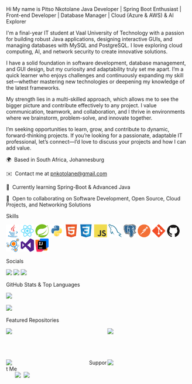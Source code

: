 Hi
My name is Pitso Nkotolane
Java Developer | Spring Boot Enthusiast | Front-end Developer | Database Manager | Cloud (Azure & AWS) & AI Explorer

I'm a final-year IT student at Vaal University of Technology with a passion for building robust Java applications, designing interactive GUIs, and managing databases with MySQL and PostgreSQL. I love exploring cloud computing, AI, and network security to create innovative solutions. <br />

I have a solid foundation in software development, database management, and GUI design, but my curiosity and adaptability truly set me apart. I’m a quick learner who enjoys challenges and continuously expanding my skill set—whether mastering new technologies or deepening my knowledge of the latest frameworks. <br />

My strength lies in a multi-skilled approach, which allows me to see the bigger picture and contribute effectively to any project. I value communication, teamwork, and collaboration, and I thrive in environments where we brainstorm, problem-solve, and innovate together. <br />

I’m seeking opportunities to learn, grow, and contribute to dynamic, forward-thinking projects. If you’re looking for a passionate, adaptable IT professional, let’s connect—I’d love to discuss your projects and how I can add value.

🌍  Based in South Africa, Johannesburg

✉️  Contact me at pnkotolane@gmail.com

🧠  Currently learning Spring-Boot & Advanced Java

🤝  Open to collaborating on Software Development, Open Source, Cloud Projects, and Networking Solutions

Skills
<p align="left"> <a href="https://www.java.com/" target="_blank" rel="noreferrer"><img src="https://raw.githubusercontent.com/devicons/devicon/master/icons/java/java-original.svg" width="36" height="36" alt="Java" /></a> <a href="https://reactjs.org/" target="_blank" rel="noreferrer"><img src="https://raw.githubusercontent.com/devicons/devicon/master/icons/react/react-original.svg" width="36" height="36" alt="React" /></a> <a href="https://spring.io/" target="_blank" rel="noreferrer"><img src="https://raw.githubusercontent.com/devicons/devicon/master/icons/spring/spring-original.svg" width="36" height="36" alt="Spring Boot" /></a> <a href="https://www.python.org/" target="_blank" rel="noreferrer"><img src="https://raw.githubusercontent.com/devicons/devicon/master/icons/python/python-original.svg" width="36" height="36" alt="Python" /></a> <a href="https://developer.mozilla.org/en-US/docs/Web/HTML" target="_blank" rel="noreferrer"><img src="https://raw.githubusercontent.com/devicons/devicon/master/icons/html5/html5-original.svg" width="36" height="36" alt="HTML5" /></a> <a href="https://developer.mozilla.org/en-US/docs/Web/CSS" target="_blank" rel="noreferrer"><img src="https://raw.githubusercontent.com/devicons/devicon/master/icons/css3/css3-original.svg" width="36" height="36" alt="CSS3" /></a> <a href="https://developer.mozilla.org/en-US/docs/Web/JavaScript" target="_blank" rel="noreferrer"><img src="https://raw.githubusercontent.com/devicons/devicon/master/icons/javascript/javascript-original.svg" width="36" height="36" alt="JavaScript" /></a> <a href="https://www.mysql.com/" target="_blank" rel="noreferrer"><img src="https://raw.githubusercontent.com/devicons/devicon/master/icons/mysql/mysql-original.svg" width="36" height="36" alt="MySQL" /></a> <a href="https://www.postgresql.org/" target="_blank" rel="noreferrer"><img src="https://raw.githubusercontent.com/devicons/devicon/master/icons/postgresql/postgresql-original.svg" width="36" height="36" alt="PostgreSQL" /></a> <a href="https://www.postman.com/" target="_blank" rel="noreferrer"><img src="https://raw.githubusercontent.com/devicons/devicon/master/icons/postman/postman-original.svg" width="36" height="36" alt="Postman" /></a> <a href="https://git-scm.com/" target="_blank" rel="noreferrer"><img src="https://raw.githubusercontent.com/devicons/devicon/master/icons/git/git-original.svg" width="36" height="36" alt="Git" /></a> <a href="https://github.com/" target="_blank" rel="noreferrer"><img src="https://raw.githubusercontent.com/devicons/devicon/master/icons/github/github-original.svg" width="36" height="36" alt="GitHub" /></a> <a href="https://www.cisco.com/c/en/us/training-events/training-certifications/exams/current-list/ccna.html" target="_blank" rel="noreferrer"><img src="https://raw.githubusercontent.com/devicons/devicon/master/icons/networkx/networkx-original.svg" width="36" height="36" alt="Networking" /></a> <a href="https://code.visualstudio.com/" target="_blank" rel="noreferrer"><img src="https://raw.githubusercontent.com/devicons/devicon/master/icons/visualstudio/visualstudio-plain.svg" width="36" height="36" alt="VS Code" /></a> <a href="https://www.jetbrains.com/idea/" target="_blank" rel="noreferrer"><img src="https://raw.githubusercontent.com/devicons/devicon/master/icons/intellij/intellij-original.svg" width="36" height="36" alt="IntelliJ" /></a> </p>
Socials
<p align="left"> <a href="https://www.linkedin.com/in/pitso-gintos-nkotolane-977297231/" target="_blank" rel="noreferrer"><img src="https://img.shields.io/badge/LinkedIn-Pitso%20Nkotolane-blue?style=for-the-badge&logo=linkedin" /></a> <a href="https://github.com/pitsonkotolane" target="_blank" rel="noreferrer"><img src="https://img.shields.io/badge/GitHub-PitsoNkotolane-black?style=for-the-badge&logo=github" /></a> <a href="mailto:pnkotolane@gmail.com" target="_blank" rel="noreferrer"><img src="https://img.shields.io/badge/Email-pnkotolane%40gmail.com-red?style=for-the-badge&logo=gmail" /></a> </p>
GitHub Stats & Top Languages

<a href="https://github.com/pitsonkotolane"><img src="https://github-readme-stats.vercel.app/api?username=Pitso4859&show_icons=true&theme=radical&hide_border=true" /></a>

<a href="https://github.com/pitsonkotolane"><img src="https://github-readme-stats.vercel.app/api/top-langs/?username=Pitso4859&layout=compact&theme=radical&hide_border=true" /></a>

Featured Repositories
<div align="center"> <a href="https://github.com/pitsonkotolane/private-school-management"><img align="left" width="45%" src="https://github-readme-stats.vercel.app/api/pin/?username=pitsonkotolane&repo=private-school-management&theme=radical" /></a> <a href="https://github.com/pitsonkotolane/gaming-competition-system"><img align="right" width="45%" src="https://github-readme-stats.vercel.app/api/pin/?username=pitsonkotolane&repo=gaming-competition-system&theme=radical" /></a> </div> <br /><br /><br /><br /><br /> <div align="center"> <a href="https://github.com/pitsonkotolane/product-sales-system"><img align="left" width="45%" src="https://github-readme-stats.vercel.app/api/pin/?username=pitsonkotolane&repo=product-sales-system&theme=radical" /></a> <a href="https://github.com/pitsonkotolane/portfolio"><img align="right" width="45%" src="https://github-readme-stats.vercel.app/api/pin/?username=pitsonkotolane&repo=portfolio&theme=radical" /></a> </div>
Support Me
<ul style="list-style-type: none; margin: 0;"> <li style="display: inline-block; margin-right: 0.25rem;"><a href="#"><img src="https://cdn.buymeacoffee.com/buttons/v2/default-yellow.png" width="150"/></a></li> <li style="display: inline-block; margin-right: 0.25rem;"><a href="#"><img src="https://storage.ko-fi.com/cdn/kofi2.png?v=3" width="150"/></a></li> </ul>

